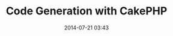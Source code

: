 ---
  title:       "Code Generation with CakePHP"
  date:        2014-07-21 03:43
  description:
  category:    Code
  tags:
  comments:    true
  sharing:     false
  published:   false
  layout:      post
---